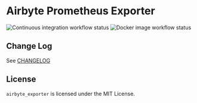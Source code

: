 # Airbyte Prometheus Exporter

<img src="https://github.com/virtualtam/airbyte_exporter/actions/workflows/ci.yaml/badge.svg?branch=main" alt="Continuous integration workflow status">
<img src="https://github.com/virtualtam/airbyte_exporter/actions/workflows/docker.yaml/badge.svg?branch=main" alt="Docker image workflow status">

## Change Log
See [CHANGELOG](./CHANGELOG.md)

## License
`airbyte_exporter` is licensed under the MIT License.
